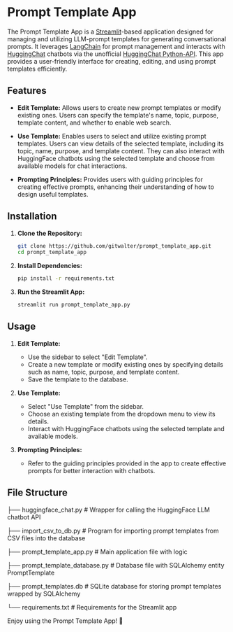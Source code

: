 # Prompt Template App

The Prompt Template App is a [Streamlit](https://streamlit.io/)-based application designed for managing and utilizing LLM-prompt templates for generating conversational prompts. It leverages [LangChain](https://python.langchain.com/v0.1/docs/modules/model_io/prompts/quick_start/) for prompt management and interacts with [HuggingChat](https://huggingface.co/chat/) chatbots via the unofficial [HuggingChat Python-API](https://github.com/Soulter/hugging-chat-api.git). This app provides a user-friendly interface for creating, editing, and using prompt templates efficiently.


## Features

- **Edit Template:** Allows users to create new prompt templates or modify existing ones. Users can specify the template's name, topic, purpose, template content, and whether to enable web search.
  
- **Use Template:** Enables users to select and utilize existing prompt templates. Users can view details of the selected template, including its topic, name, purpose, and template content. They can also interact with HuggingFace chatbots using the selected template and choose from available models for chat interactions.

- **Prompting Principles:** Provides users with guiding principles for creating effective prompts, enhancing their understanding of how to design useful templates.

## Installation

1. **Clone the Repository:**
    ```sh
    git clone https://github.com/gitwalter/prompt_template_app.git
    cd prompt_template_app
    ```

2. **Install Dependencies:**
    ```sh
    pip install -r requirements.txt
    ```

3. **Run the Streamlit App:**
    ```sh
    streamlit run prompt_template_app.py
    ```

## Usage

1. **Edit Template:**
   - Use the sidebar to select "Edit Template".
   - Create a new template or modify existing ones by specifying details such as name, topic, purpose, and template content.
   - Save the template to the database.

2. **Use Template:**
   - Select "Use Template" from the sidebar.
   - Choose an existing template from the dropdown menu to view its details.
   - Interact with HuggingFace chatbots using the selected template and available models.

3. **Prompting Principles:**
   - Refer to the guiding principles provided in the app to create effective prompts for better interaction with chatbots.

## File Structure


├── huggingface_chat.py # Wrapper for calling the HuggingFace LLM chatbot API

├── import_csv_to_db.py # Program for importing prompt templates from CSV files into the database

├── prompt_template_app.py # Main application file with logic

├── prompt_template_database.py # Database file with SQLAlchemy entity PromptTemplate

├── prompt_templates.db # SQLite database for storing prompt templates wrapped by SQLAlchemy

└── requirements.txt # Requirements for the Streamlit app

Enjoy using the Prompt Template App! 🚀
